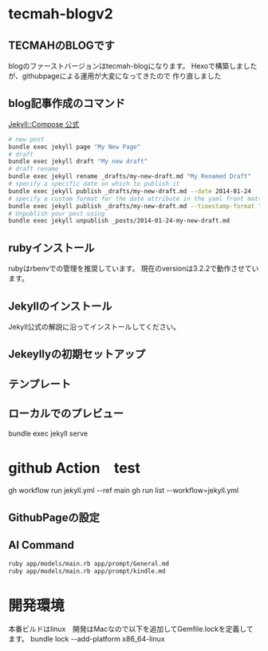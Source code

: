 # tecmah-blogv2

## TECMAHのBLOGです

blogのファーストバージョンはtecmah-blogになります。
Hexoで構築しましたが、githubpageによる運用が大変になってきたので
作り直しました

## blog記事作成のコマンド

[Jekyll::Compose 公式](https://github.com/jekyll/jekyll-compose)

```zsh
# new post
bundle exec jekyll page "My New Page"
# draft
bundle exec jekyll draft "My new draft"
# draft rename
bundle exec jekyll rename _drafts/my-new-draft.md "My Renamed Draft"
# specify a specific date on which to publish it
bundle exec jekyll publish _drafts/my-new-draft.md --date 2014-01-24
# specify a custom format for the date attribute in the yaml front matter
bundle exec jekyll publish _drafts/my-new-draft.md --timestamp-format "%Y-%m-%d %H:%M:%S %z"
# Unpublish your post using
bundle exec jekyll unpublish _posts/2014-01-24-my-new-draft.md
```

## rubyインストール

rubyはrbenvでの管理を推奨しています。
現在のversionは3.2.2で動作させています。

## Jekyllのインストール

Jekyll公式の解説に沿ってインストールしてください。

## Jekeyllyの初期セットアップ

## テンプレート

## ローカルでのプレビュー

bundle exec jekyll serve

# github Action　test

gh workflow run jekyll.yml --ref main
gh run list --workflow=jekyll.yml

## GithubPageの設定

## AI Command

```zsh
ruby app/models/main.rb app/prompt/General.md 
ruby app/models/main.rb app/prompt/kindle.md 
```

# 開発環境

本番ビルドはlinux　開発はMacなので以下を追加してGemfile.lockを定義してます。
bundle lock --add-platform x86_64-linux
